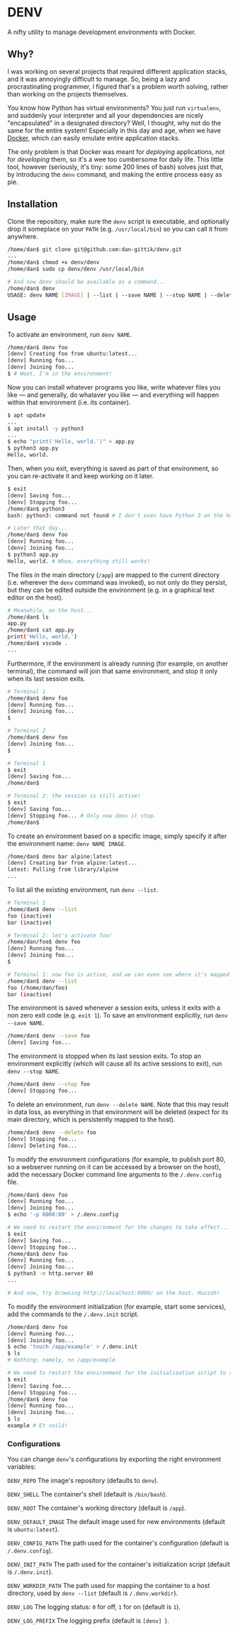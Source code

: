 # DENV

A nifty utility to manage development environments with Docker.

## Why?

I was working on several projects that required different application stacks, and it was annoyingly difficult
to manage. So, being a lazy and procrastinating programmer, I figured that's a problem worth solving, rather
than working on the projects themselves.

You know how Python has virtual environments? You just run ``virtualenv``, and suddenly your interpreter and
all your dependencies are nicely "encapsulated" in a designated directory? Well, I thought, why not do the
same for the entire system! Especially in this day and age, when we have [Docker](https://www.docker.com/),
which can easily emulate entire application stacks.

The only problem is that Docker was meant for *deploying* applications, not for *developing* them, so it's
a wee too cumbersome for daily life. This little tool, however (seriously, it's tiny: some 200 lines of bash)
solves just that, by introducing the ``denv`` command, and making the entire process easy as pie.

## Installation

Clone the repository, make sure the ``denv`` script is executable, and optionally drop it someplace on
your ``PATH`` (e.g. ``/usr/local/bin``) so you can call it from anywhere.

```sh
/home/dan$ git clone git@github.com:dan-gittik/denv.git
...
/home/dan$ chmod +x denv/denv
/home/dan$ sudo cp denv/denv /usr/local/bin

# And now denv should be available as a command...
/home/dan$ denv
USAGE: denv NAME [IMAGE] | --list | --save NAME | --stop NAME | --delete NAME
```

## Usage

To activate an environment, run ``denv NAME``.

```sh
/home/dan$ denv foo
[denv] Creating foo from ubuntu:latest...
[denv] Running foo...
[denv] Joining foo...
$ # Woot, I'm in the environment!
```

Now you can install whatever programs you like, write whatever files you like — and generally, do whataver you 
like — and everything will happen within that environment (i.e. its container).

```sh
$ apt update
...
$ apt install -y python3
...
$ echo "print('Hello, world.')" > app.py
$ python3 app.py
Hello, world.
```

Then, when you exit, everything is saved as part of that environment, so you can re-activate it and keep working 
on it later.

```sh
$ exit
[denv] Saving foo...
[denv] Stopping foo...
/home/dan$ python3
bash: python3: command not found # I don't even have Python 3 on the host!

# Later that day...
/home/dan$ denv foo
[denv] Running foo...
[denv] Joining foo...
$ python3 app.py
Hello, world. # Whoa, everything still works!
```

The files in the main directory (``/app``) are mapped to the current directory (i.e. wherever the ``denv``
command was invoked), so not only do they persist, but they can be edited outside the environment (e.g. in a 
graphical text editor on the host).

```sh
# Meanwhile, on the host...
/home/dan$ ls
app.py
/home/dan$ cat app.py
print('Hello, world.')
/home/dan$ vscode .
...
```

Furthermore, if the environment is already running (for example, on another terminal), the command will join 
that same environment, and stop it only when its last session exits.

```sh
# Terminal 1
/home/dan$ denv foo
[denv] Running foo...
[denv] Joining foo...
$ 

# Terminal 2
/home/dan$ denv foo
[denv] Joining foo...
$

# Terminal 1
$ exit
[denv] Saving foo...
/home/dan$

# Terminal 2: the session is still active!
$ exit
[denv] Saving foo...
[denv] Stopping foo... # Only now does it stop.
/home/dan$
```

To create an environment based on a specific image, simply specify it after the environment name:
``denv NAME IMAGE``.

```sh
/home/dan$ denv bar alpine:latest
[denv] Creating bar from alpine:latest...
latest: Pulling from library/alpine
...
```

To list all the existing environment, run ``denv --list``.

```sh
# Terminal 1
/home/dan$ denv --list
foo (inactive)
bar (inactive)

# Terminal 2: let's activate foo!
/home/dan/foo$ denv foo
[denv] Running foo...
[denv] Joining foo...
$

# Terminal 1: now foo is active, and we can even see where it's mapped.
/home/dan$ denv --list
foo (/home/dan/foo)
bar (inactive)
```

The environment is saved whenever a session exits, unless it exits with a non zero exit code (e.g. ``exit 1``).
To save an environment explicitly, run ``denv --save NAME``.

```sh
/home/dan$ denv --save foo
[denv] Saving foo...
```

The environment is stopped when its last session exits. To stop an environment explicitly (which will cause all 
its active sessions to exit), run ``denv --stop NAME``.

```sh
/home/dan$ denv --stop foo
[denv] Stopping foo...
```

To delete an environment, run ``denv --delete NAME``. Note that this may result in data loss, as everything in 
that environment will be deleted (expect for its main directory, which is persistently mapped to the host).

```sh
/home/dan$ denv --delete foo
[denv] Stopping foo...
[denv] Deleting foo...
```

To modify the environment configurations (for example, to publish port 80, so a webserver running on it can be 
accessed by a browser on the host), add the necessary Docker command line arguments to the ``/.denv.config`` file.

```sh
/home/dan$ denv foo
[denv] Running foo...
[denv] Joining foo...
$ echo '-p 8000:80' > /.denv.config

# We need to restart the environment for the changes to take effect...
$ exit
[denv] Saving foo...
[denv] Stopping foo...
/home/dan$ denv foo
[denv] Running foo...
[denv] Joining foo...
$ python3 -m http.server 80
...

# And now, try browsing http://localhost:8000/ on the host. Huzzah!
```

To modify the environment initialization (for example, start some services), add the commands to the 
``/.denv.init`` script.

```sh
/home/dan$ denv foo
[denv] Running foo...
[denv] Joining foo...
$ echo 'touch /app/example' > /.denv.init
$ ls
# Nothing; namely, no /app/example.

# We need to restart the environment for the initialization script to run...
$ exit
[denv] Saving foo...
[denv] Stopping foo...
/home/dan$ denv foo
[denv] Running foo...
[denv] Joining foo...
$ ls
example # Et voilá!
```

### Configurations

You can change `denv`'s configurations by exporting the right environment variables:

`DENV_REPO`
    The image's repository (defaults to `denv`).

`DENV_SHELL`
    The container's shell (default is `/bin/bash`).

`DENV_ROOT`
    The container's working directory (default is `/app`).

`DENV_DEFAULT_IMAGE`
    The default image used for new environments (default is `ubuntu:latest`).

`DENV_CONFIG_PATH`
    The path used for the container's configuration (default is `/.denv.config`).

`DENV_INIT_PATH`
    The path used for the container's initialization script (default is `/.denv.init`).

`DENV_WORKDIR_PATH`
    The path used for mapping the container to a host directory, used by `denv --list` (default is `/.denv.workdir`).

`DENV_LOG`
    The logging status: `0` for off, `1` for on (default is `1`).

`DENV_LOG_PREFIX`
    The logging prefix (default is `[denv] `).